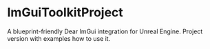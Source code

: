 # ImGuiToolkitProject
A blueprint-friendly Dear ImGui integration for Unreal Engine. Project version with examples how to use it.
